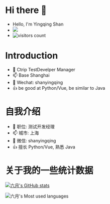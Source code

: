 # Hi there 👋
- Hello, I'm Yingqing Shan
- ![](https://camo.githubusercontent.com/7aced9d331ce74f5498a7116a4d6b84beabe25cbb48258524d4ff12641e43a04/68747470733a2f2f6b6f6d617265762e636f6d2f67687076632f3f757365726e616d653d777572616e7875)
- ![visitors count](https://visitors-by-url-pls-dont-use-this-in-your-repo.vercel.app/`462548187`-github-readme)

# Introduction
- 🔭 Ctrip TestDevelper Manager
- 📫 Base Shanghai
- 💬 Wechat: shanyingqing
- 👍 be good at Python/Vue, be similar to Java


# 自我介绍
- 🔭 职位: 测试开发经理
- 📫 城市: 上海
- 💬 微信: shanyingqing
- 👍 擅长 Python/Vue, 熟悉 Java

# 关于我的一些统计数据
[![六月's GitHub stats](https://github-readme-stats.vercel.app/api?username=462548187&show_icons=true&theme=radical)](https://github.com/anuraghazra/github-readme-stats)

![六月's Most used languages](https://github-readme-stats.vercel.app/api/top-langs/?username=462548187&layout=compact&hide_border=true&langs_count=10)
